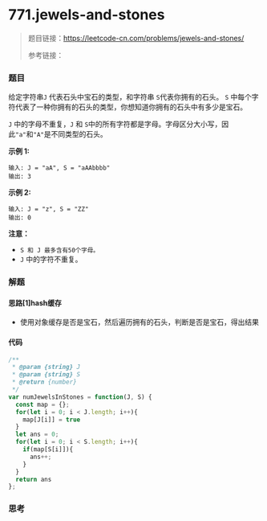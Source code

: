 # 771.jewels-and-stones

> 题目链接：https://leetcode-cn.com/problems/jewels-and-stones/
>
> 参考链接：

### 题目

 给定字符串`J` 代表石头中宝石的类型，和字符串 `S`代表你拥有的石头。 `S` 中每个字符代表了一种你拥有的石头的类型，你想知道你拥有的石头中有多少是宝石。

`J` 中的字母不重复，`J` 和 `S`中的所有字符都是字母。字母区分大小写，因此`"a"`和`"A"`是不同类型的石头。

**示例 1:**

```
输入: J = "aA", S = "aAAbbbb"
输出: 3
```

**示例 2:**

```
输入: J = "z", S = "ZZ"
输出: 0
```

**注意：**

- `S 和 J 最多含有50个字母。`
-  `J` 中的字符不重复。



### 解题

#### 思路[1]hash缓存

* 使用对象缓存是否是宝石，然后遍历拥有的石头，判断是否是宝石，得出结果

#### 代码

```javascript
/**
 * @param {string} J
 * @param {string} S
 * @return {number}
 */
var numJewelsInStones = function(J, S) {
  const map = {};
  for(let i = 0; i < J.length; i++){
    map[J[i]] = true
  }
  let ans = 0;
  for(let i = 0; i < S.length; i++){
    if(map[S[i]]){
      ans++;
    }
  }
  return ans
};
```



### 思考
